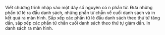 Viết chương trình nhập vào một dãy số nguyên  có n phần tử.
Đưa những phần tử lẻ ra đầu danh sách, những phần tử chẵn về cuối danh sách và in kết quả ra màn hình.
Sắp xếp các phần tử lẻ đầu danh sách theo thứ tứ tăng dần, sắp xếp các phần tử chẵn cuối danh sách theo thứ tự giảm dần. In danh sách ra màn hình.